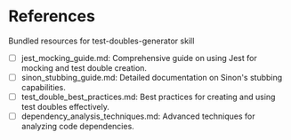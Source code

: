 # References

Bundled resources for test-doubles-generator skill

- [ ] jest_mocking_guide.md: Comprehensive guide on using Jest for mocking and test double creation.
- [ ] sinon_stubbing_guide.md: Detailed documentation on Sinon's stubbing capabilities.
- [ ] test_double_best_practices.md: Best practices for creating and using test doubles effectively.
- [ ] dependency_analysis_techniques.md: Advanced techniques for analyzing code dependencies.
